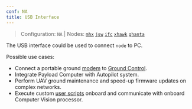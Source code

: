 ```yaml
---
conf: NA
title: USB Interface
---
```


>Configuration: `NA`
> | Nodes: [`mhx`](../../hw/nodes/mhx.md) [`jsw`](../../hw/nodes/jsw.md) [`ifc`](../../hw/nodes/ifc.md) [`xhawk`](../../hw/nodes/xhawk.md) [`ghanta`](../../hw/nodes/ghanta.md)

The USB interface could be used to connect `node` to PC.

Possible use cases:
 * Connect a portable ground [modem](../../hw/nodes/mhx.md) to [Ground Control](../../gcs).
 * Integrate Payload Computer with Autopilot system.
 * Perform UAV ground maintenance and speed-up firmware updates on complex networks.
 * Execute custom [user scripts](vm.md) onboard and communicate with onboard Computer Vision processor.